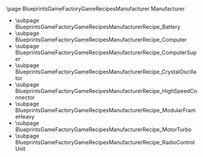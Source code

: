 \page BlueprintsGameFactoryGameRecipesManufacturer Manufacturer
- \subpage BlueprintsGameFactoryGameRecipesManufacturerRecipe_Battery
- \subpage BlueprintsGameFactoryGameRecipesManufacturerRecipe_Computer
- \subpage BlueprintsGameFactoryGameRecipesManufacturerRecipe_ComputerSuper
- \subpage BlueprintsGameFactoryGameRecipesManufacturerRecipe_CrystalOscillator
- \subpage BlueprintsGameFactoryGameRecipesManufacturerRecipe_HighSpeedConnector
- \subpage BlueprintsGameFactoryGameRecipesManufacturerRecipe_ModularFrameHeavy
- \subpage BlueprintsGameFactoryGameRecipesManufacturerRecipe_MotorTurbo
- \subpage BlueprintsGameFactoryGameRecipesManufacturerRecipe_RadioControlUnit
